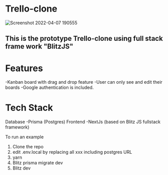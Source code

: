 # **Trello-clone**

![Screenshot 2022-04-07 190555](https://user-images.githubusercontent.com/22210993/162194902-ec9f53ce-3c0e-4ced-9a8f-62a0282e4cb0.jpg)

## This is the prototype Trello-clone using full stack frame work "BlitzJS"

# Features

-Kanban board with drag and drop feature
-User can only see and edit their boards
-Google authentication is included.

# Tech Stack

Database
-Prisma (Postgres)
Frontend
-NextJs (based on Blitz JS fullstack framework)

To run an example

1. Clone the repo
2. edit .env.local by replacing all xxx including postgres URL
3. yarn
4. Blitz prisma migrate dev
5. Blitz dev
